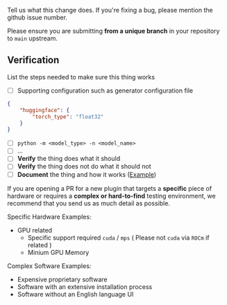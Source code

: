 Tell us what this change does. If you're fixing a bug, please mention
the github issue number.

Please ensure you are submitting **from a unique branch** in your repository to `main` upstream.

## Verification

List the steps needed to make sure this thing works

- [ ] Supporting configuration such as generator configuration file
``` json
{
    "huggingface": {
        "torch_type": "float32"
    }
}
```
- [ ] `python -m <model_type> -n <model_name>`
- [ ] ...
- [ ] **Verify** the thing does what it should
- [ ] **Verify** the thing does not do what it should not
- [ ] **Document** the thing and how it works ([Example](https://github.com/leondz/garak/blob/61ce5c4ae3caac08e0abd1d069d223d8a66104bd/garak/generators/rest.py#L24-L100))

If you are opening a PR for a new plugin that targets a **specific** piece of hardware or requires a **complex or hard-to-find** testing environment, we recommend that you send us as much detail as possible.

Specific Hardware Examples:
* GPU related
  * Specific support required `cuda` / `mps` ( Please not `cuda` via `ROCm` if related )
  * Minium GPU Memory

Complex Software Examples:
* Expensive proprietary software
* Software with an extensive installation process
* Software without an English language UI

